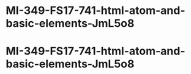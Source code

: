 # MI-349-FS17-741-html-atom-and-basic-elements-JmL5o8
# MI-349-FS17-741-html-atom-and-basic-elements-JmL5o8
